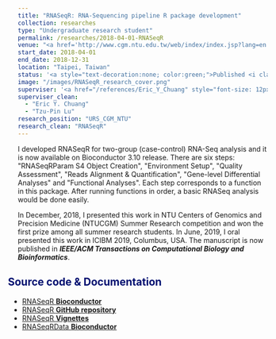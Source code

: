 ```yaml
---
title: "RNASeqR: RNA-Sequencing pipeline R package development"
collection: researches
type: "Undergraduate research student"
permalink: /researches/2018-04-01-RNASeqR
venue: "<a href='http://www.cgm.ntu.edu.tw/web/index/index.jsp?lang=en' style='color: inherit;' target='_blank'>Bioinformatics and Biostatistics Core Lab, Center of Genomic and Precision Medicine, National Taiwan University</a>"
start_date: 2018-04-01
end_date: 2018-12-31
location: "Taipei, Taiwan"
status: '<a style="text-decoration:none; color:green;">Published <i class="fa fa-check-circle" aria-hidden="true"></i></a> &nbsp; <a href="https://ieeexplore.ieee.org/document/8918337" target="_blank"><i style="font-size: 12px; color:#64a364">IEEE/ACM Transactions on Computational Biology and Bioinformatics</i></a>'
image: "/images/RNASeqR_research_cover.png"
superviser: '<a href="/references/Eric_Y_Chuang" style="font-size: 12px; text-decoration:none; color:#4A4F53; border-style: solid; border-color:#e3dbbf; border-radius: 10px; background-color: #e3dbbf;" target="_blank">&nbsp; Eric Y. Chuang &nbsp;</a> &nbsp; <a href="/references/Tzu-Pin_Lu" style="font-size: 12px; text-decoration:none; color:#4A4F53; border-style: solid; border-color:#bfe3c3; border-radius: 10px; background-color: #bfe3c3;" target="_blank">&nbsp; Tzu-pin Lu &nbsp;</a>'
superviser_clean:
  - "Eric Y. Chuang"
  - "Tzu-Pin Lu"
research_position: "URS_CGM_NTU"
research_clean: "RNASeqR"
---
```


I developed RNASeqR for two-group (case-control) RNA-Seq analysis and it is now available on Bioconductor 3.10 release. There are six steps: "RNASeqRParam S4 Object Creation", "Environment Setup", "Quality Assessment", "Reads Alignment & Quantification", "Gene-level Differential Analyses" and "Functional Analyses". Each step corresponds to a function in this package. After running functions in order, a basic RNASeq analysis would be done easily.

In December, 2018, I presented this work in NTU Centers of Genomics and Precision Medicine (NTUCGM) Summer Research competition and won the first prize among all summer research students. In June, 2019, I oral presented this work in ICIBM 2019, Columbus, USA. The manuscript is now published in ***IEEE/ACM Transactions on Computational Biology and Bioinformatics***.

<h2 style="color: #000f70; margin-left: -30px"> <i class="fas fa-dot-circle" style="font-size:18px;"></i> &nbsp;&nbsp;Source code & Documentation </h2>

<div style="margin-left: -15px">
  <ul>
    <li><a href="https://bioconductor.org/packages/release/bioc/html/RNASeqR.html">RNASeqR <b>Bioconductor</b></a></li>
    <li><a href="https://github.com/Kuanhao-Chao/RNASeqR">RNASeqR <b>GitHub repository</b></a></li>
    <li><a href="https://bioconductor.org/packages/release/bioc/vignettes/RNASeqR/inst/doc/RNASeqR.html">RNASeqR <b>Vignettes</b></a></li>
    <li><a href="https://bioconductor.org/packages/release/data/experiment/html/RNASeqRData.html">RNASeqRData <b>Bioconductor</b></a></li>
  </ul>
</div>
